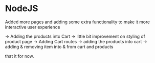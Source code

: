 # NodeJS

Added more pages and adding some extra functionality to make it more interactive user experience

-> Adding the products into Cart
-> little bit improvement on styling of product page
-> Adding Cart routes 
-> adding the products into cart 
-> adding & removing item into & from cart and products

 that it for now.

